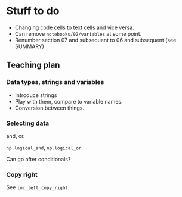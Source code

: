 # Stuff to do

* Changing code cells to text cells and vice versa.
* Can remove `notebooks/02/variables` at some point.
* Renumber section 07 and subsequent to 06 and subsequent (see SUMMARY)

## Teaching plan

### Data types, strings and variables

* Introduce strings
* Play with them, compare to variable names.
* Conversion between things.

### Selecting data

and, or.

`np.logical_and`, `np.logical_or`.

Can go after conditionals?

### Copy right

See `loc_left_copy_right`.

